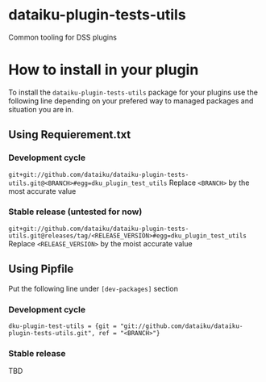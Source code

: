 # dataiku-plugin-tests-utils
Common tooling for DSS plugins

# How to install in your plugin
To install the `dataiku-plugin-tests-utils` package for your plugins use the
following line depending on your prefered way to managed packages and situation
you are in.
## Using Requierement.txt
### Development cycle
`git+git://github.com/dataiku/dataiku-plugin-tests-utils.git@<BRANCH>#egg=dku_plugin_test_utils`
Replace `<BRANCH>` by the most accurate value
### Stable release (untested for now)
`git+git://github.com/dataiku/dataiku-plugin-tests-utils.git@releases/tag/<RELEASE_VERSION>#egg=dku_plugin_test_utils`
Replace `<RELEASE_VERSION>` by the moist accurate value

## Using Pipfile
Put the following line under `[dev-packages]` section
### Development cycle
`dku-plugin-test-utils = {git = "git://github.com/dataiku/dataiku-plugin-tests-utils.git", ref = "<BRANCH>"}`
### Stable release
TBD
